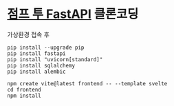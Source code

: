 # [점프 투 FastAPI](https://wikidocs.net/book/8531) 클론코딩

가상환경 접속 후
```
pip install --upgrade pip
pip install fastapi
pip install "uvicorn[standard]"
pip install sqlalchemy
pip install alembic

npm create vite@latest frontend -- --template svelte
cd frontend
npm install
```